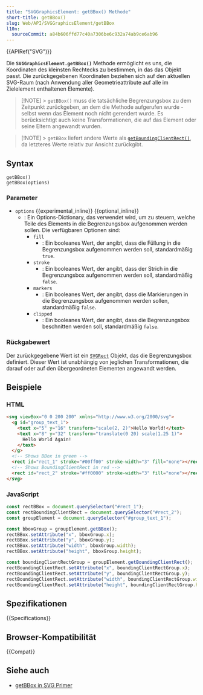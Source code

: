 ```yaml
---
title: "SVGGraphicsElement: getBBox() Methode"
short-title: getBBox()
slug: Web/API/SVGGraphicsElement/getBBox
l10n:
  sourceCommit: a84b606ffd77c40a7306be6c932a74ab9ce6ab96
---
```


{{APIRef("SVG")}}

Die **`SVGGraphicsElement.getBBox()`** Methode ermöglicht es uns, die Koordinaten des kleinsten Rechtecks zu bestimmen, in das das Objekt passt. Die zurückgegebenen Koordinaten beziehen sich auf den aktuellen SVG-Raum (nach Anwendung aller Geometrieattribute auf alle im Zielelement enthaltenen Elemente).

> [!NOTE] > `getBBox()` muss die tatsächliche Begrenzungsbox zu dem Zeitpunkt zurückgeben, an dem die Methode aufgerufen wurde - selbst wenn das Element noch nicht gerendert wurde. Es berücksichtigt auch keine Transformationen, die auf das Element oder seine Eltern angewandt wurden.

> [!NOTE] > `getBBox` liefert andere Werte als
> [`getBoundingClientRect()`](/de/docs/Web/API/Element/getBoundingClientRect), da
> letzteres Werte relativ zur Ansicht zurückgibt.

## Syntax

```js-nolint
getBBox()
getBBox(options)
```

### Parameter

- `options` {{experimental_inline}} {{optional_inline}}
  - : Ein Options-Dictionary, das verwendet wird, um zu steuern, welche Teile des Elements in die Begrenzungsbox aufgenommen werden sollen. Die verfügbaren Optionen sind:
    - `fill`
      - : Ein booleanes Wert, der angibt, dass die Füllung in die Begrenzungsbox aufgenommen werden soll, standardmäßig `true`.
    - `stroke`
      - : Ein booleanes Wert, der angibt, dass der Strich in die Begrenzungsbox aufgenommen werden soll, standardmäßig `false`.
    - `markers`
      - : Ein booleanes Wert, der angibt, dass die Markierungen in die Begrenzungsbox aufgenommen werden sollen, standardmäßig `false`.
    - `clipped`
      - : Ein booleanes Wert, der angibt, dass die Begrenzungsbox beschnitten werden soll, standardmäßig `false`.

### Rückgabewert

Der zurückgegebene Wert ist ein [`SVGRect`](/de/docs/Web/API/SVGRect) Objekt, das die Begrenzungsbox definiert. Dieser Wert ist unabhängig von jeglichen Transformationen, die darauf oder auf den übergeordneten Elementen angewandt werden.

## Beispiele

### HTML

```html
<svg viewBox="0 0 200 200" xmlns="http://www.w3.org/2000/svg">
  <g id="group_text_1">
    <text x="5" y="16" transform="scale(2, 2)">Hello World!</text>
    <text x="8" y="32" transform="translate(0 20) scale(1.25 1)">
      Hello World Again!
    </text>
  </g>
  <!-- Shows BBox in green -->
  <rect id="rect_1" stroke="#00ff00" stroke-width="3" fill="none"></rect>
  <!-- Shows BoundingClientRect in red -->
  <rect id="rect_2" stroke="#ff0000" stroke-width="3" fill="none"></rect>
</svg>
```

### JavaScript

```js
const rectBBox = document.querySelector("#rect_1");
const rectBoundingClientRect = document.querySelector("#rect_2");
const groupElement = document.querySelector("#group_text_1");

const bboxGroup = groupElement.getBBox();
rectBBox.setAttribute("x", bboxGroup.x);
rectBBox.setAttribute("y", bboxGroup.y);
rectBBox.setAttribute("width", bboxGroup.width);
rectBBox.setAttribute("height", bboxGroup.height);

const boundingClientRectGroup = groupElement.getBoundingClientRect();
rectBoundingClientRect.setAttribute("x", boundingClientRectGroup.x);
rectBoundingClientRect.setAttribute("y", boundingClientRectGroup.y);
rectBoundingClientRect.setAttribute("width", boundingClientRectGroup.width);
rectBoundingClientRect.setAttribute("height", boundingClientRectGroup.height);
```

## Spezifikationen

{{Specifications}}

## Browser-Kompatibilität

{{Compat}}

## Siehe auch

- [getBBox in SVG Primer](https://www.w3.org/Graphics/SVG/IG/resources/svgprimer.html#getBBox)
